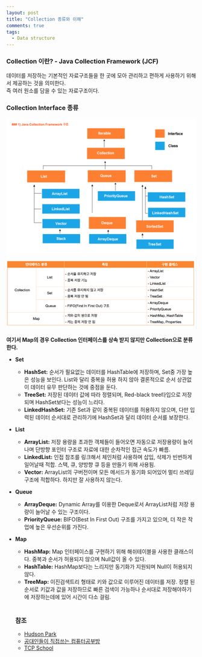 ```yaml
---
layout: post
title: "Collection 종류와 이해"
comments: true
tags: 
  - Data structure
---
```


### Collection 이란? - Java Collection Framework (JCF)

데이터를 저장하는 기본적인 자료구조들을 한 곳에 모아 관리하고 편하게 사용하기 위해서 제공하는 것을 의미한다.    
즉 여러 원소를 담을 수 있는 자료구조이다.    

### Collection Interface 종류

<img src="/assets/images/data-structure/collection/java-collection.png" class="align-center" alt="Java Collection Framework">    
<img src="/assets/images/data-structure/collection/java-collections-list.png" class="align-center" alt="Java Collection Framework List">    


**여기서 Map의 경우 Collection 인터페이스를 상속 받지 않지만 Collection으로 분류한다.**    

- **Set**
  - **HashSet:** 순서가 필요없는 데이터를 HashTable에 저장하며, Set중 가장 높은 성능을 보인다. List와 달리 중복을 허용 하지 않아 결론적으로 순서 상관없이 데이터 유무 판단하는 것에 중점을 둔다.
  - **TreeSet:** 저장된 데이터 값에 따라 정렬되며, Red-black tree타입으로 저장되며 HashSet보다는 성능이 느리다.
  - **LinkedHashSet:** 기존 Set과 같이 중복된 데이터를 허용하지 않으며, 다만 입력된 데이터 순서대로 관리하기에 HashSet과 달리 데이터 순서를 보장한다.

- **List**
  - **ArrayList:** 저장 용량을 초과한 객체들이 들어오면 자동으로 저장용량이 늘어나며 단방향 포인터 구조로 자료에 대한 순차적인 접근 속도가 빠름.
  - **LinkedList:** 인접 참조를 링크해서 체인처럼 사용하며 삽입, 삭제가 빈번하게 일어날때 적합. 스택, 큐, 양방향 큐 등을 만들기 위해 사용됨.
  - **Vector:** ArrayList의 구버전이며 모든 메서드가 동기화 되어있어 멀티 쓰레딩 구조에 적합하다. 하지만 잘 사용하지 않는다.

- **Queue**
  - **ArrayDeque:** Dynamic Array를 이용한 Deque로서 ArrayList처럼 저장 용량이 늘어날 수 있는 구조이다.
  - **PriorityQueue:** BIFO(Best In First Out) 구조를 가지고 있으며, 더 작은 작업에 높은 우선순위를 가진다.

- **Map**
  - **HashMap:** Map 인터페이스를 구현하기 위해 해쉬테이블을 사용한 클래스이다. 중복과 순서가 허용되지 않으며 Null값이 올 수 있다.
  - **HashTable:** HashMap보다는 느리지만 동기화가 지원되며 Null이 허용되지 않다.
  - **TreeMap:** 이진검색트리 형태로 키와 값으로 이루어진 데이터를 저장. 정렬 된 순서로 키값과 값을 저장하므로 빠른 검색이 가능하나 순서대로 저장해야하기에 저장하는데에 있어 시간이 다소 걸림.    <br><br>


  ### 참조
  - [Hudson Park](https://medium.com/@logishudson0218/java-collection-framework-896a6496b14a)
  - [공대인들이 직접쓰는 컴퓨터공부방](https://hackersstudy.tistory.com/26)
  - [TCP School](http://tcpschool.com/java/java_collectionFramework_concept)


